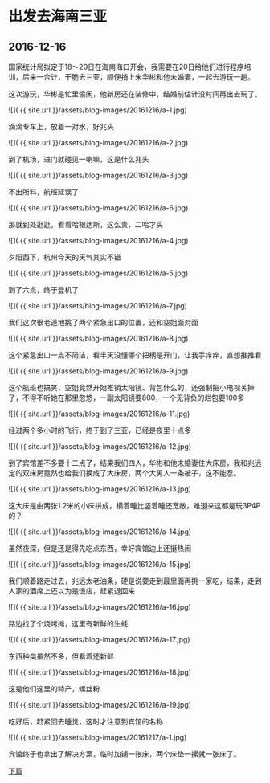 出发去海南三亚
========================

2016-12-16
------------------------
国家统计局拟定于18～20日在海南海口开会，我需要在20日给他们进行程序培训，后来一合计，干脆去三亚，顺便捎上朱华彬和他未婚妻，一起去游玩一趟。

这次游玩，华彬是忙里偷闲，他新房还在装修中，结婚前估计没时间再出去玩了。

![]( {{ site.url }}/assets/blog-images/20161216/a-1.jpg)

滴滴专车上，放着一对水，好兆头

![]( {{ site.url }}/assets/blog-images/20161216/a-2.jpg)

到了机场，进门就碰见一喇嘛，这是什么兆头

![]( {{ site.url }}/assets/blog-images/20161216/a-3.jpg)

不出所料，航班延误了

![]( {{ site.url }}/assets/blog-images/20161216/a-6.jpg)

那就到处逛逛，看看哈根达斯，这么贵，二哈才买

![]( {{ site.url }}/assets/blog-images/20161216/a-4.jpg)

夕阳西下，杭州今天的天气其实不错

![]( {{ site.url }}/assets/blog-images/20161216/a-5.jpg)

到了六点，终于登机了

![]( {{ site.url }}/assets/blog-images/20161216/a-7.jpg)

我们这次很老道地挑了两个紧急出口的位置，还和空姐面对面

![]( {{ site.url }}/assets/blog-images/20161216/a-8.jpg)

这个紧急出口一点不简洁，看半天没懂哪个把柄是开门，让我手痒痒，直想推推看

![]( {{ site.url }}/assets/blog-images/20161216/a-9.jpg)

这个航班也搞笑，空姐竟然开始推销太阳镜、背包什么的，还强制把小电视关掉了，不得不听她在那里忽悠，一副太阳镜要800，一个无背负的烂包要100多

![]( {{ site.url }}/assets/blog-images/20161216/a-11.jpg)

经过两个多小时的飞行，终于到了三亚，已经是夜里十点多

![]( {{ site.url }}/assets/blog-images/20161216/a-12.jpg)

到了宾馆差不多要十二点了，结果我们四人，华彬和他未婚妻住大床房，我和兆远定的双床房竟然也给我们换成了大床房，两个大男人一条被子，这不能忍。

![]( {{ site.url }}/assets/blog-images/20161216/a-13.jpg)

这大床是由两张1.2米的小床拼成，横着睡比竖着睡还宽敞，难道来这都是玩3P4P的？

![]( {{ site.url }}/assets/blog-images/20161216/a-14.jpg)

虽然夜深，但是还是得先吃点东西，幸好宾馆边上还挺热闹

![]( {{ site.url }}/assets/blog-images/20161216/a-15.jpg)

我们顺着路走过去，兆远太老油条，硬是说要走到最里面再挑一家吃，结果，走到人家的酒席上还以为是饭店，赶紧退回来

![]( {{ site.url }}/assets/blog-images/20161216/a-16.jpg)

路边找了个烧烤摊，这里有新鲜的生蚝

![]( {{ site.url }}/assets/blog-images/20161216/a-17.jpg)

东西种类虽然不多，但看着还新鲜

![]( {{ site.url }}/assets/blog-images/20161216/a-18.jpg)

这是他们这里的特产，螺丝粉

![]( {{ site.url }}/assets/blog-images/20161216/a-19.jpg)

吃好后，赶紧回去睡觉，这时才注意到宾馆的名称

![]( {{ site.url }}/assets/blog-images/20161217/a-1.jpg)

宾馆终于也拿出了解决方案，临时加铺一张床，两个床垫一摞就一张床了。

[下篇](/2016/12/17/三亚1.html)
